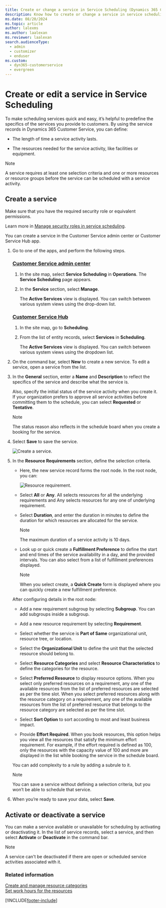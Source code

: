 ```yaml
---
title: Create or change a service in Service Scheduling (Dynamics 365 Customer Service)
description: Know how to create or change a service in service scheduling in Dynamics 365 Customer Service.
ms.date: 08/20/2024
ms.topic: article
author: lalexms
ms.author: laalexan
ms.reviewer: laalexan
search.audienceType: 
  - admin
  - customizer
  - enduser
ms.custom: 
  - dyn365-customerservice
  - evergreen
---
```


# Create or edit a service in Service Scheduling

To make scheduling services quick and easy, it’s helpful to predefine the specifics of the services you provide to customers. By using the service records in Dynamics 365 Customer Service, you can define:  
  
-   The length of time a service activity lasts.
  
-   The resources needed for the service activity, like facilities or equipment.
  
> [!NOTE]
> A service requires at least one selection criteria and one or more resources or resource groups before the service can be scheduled with a service activity.

## Create a service
  
Make sure that you have the required security role or equivalent permissions. 

Learn more in [Manage security roles in service scheduling](manage-security-roles.md).

You can create a service in the Customer Service admin center or Customer Service Hub app.

1. Go to one of the apps, and perform the following steps.

   ### [Customer Service admin center](#tab/customerserviceadmincenter)

    1. In the site map, select **Service Scheduling** in **Operations**. The **Service Scheduling** page appears.
    2. In the **Service** section, select **Manage**.
        
        The **Active Services** view is displayed. You can switch between various system views using the drop-down list.  

   ### [Customer Service Hub](#tab/customerservicehub)

    1. In the site map, go to **Scheduling**.
    2. From the list of entity records, select **Services** in **Scheduling**.
       
       The **Active Services** view is displayed. You can switch between various system views using the dropdown list.

2. On the command bar, select **New** to create a new service. To edit a service, open a service from the list.  
  
3. In the **General** section, enter a **Name** and **Description** to reflect the specifics of the service and describe what the service is. </br>

   Also, specify the initial status of the service activity when you create it. If your organization prefers to approve all service activities before committing them to the schedule, you can select **Requested** or **Tentative**.

   > [!NOTE]
   > The status reason also reflects in the schedule board when you create a booking for the service.

4. Select **Save** to save the service.

   ![Create a service.](../media/service_cs_activity.png)

5. In the **Resource Requirements** section, define the selection criteria.

    - Here, the new service record forms the root node. In the root node, you can:

      ![Resource requirement.](../media/resource-requirement-csh.png)

     - Select **All** or **Any**. All selects resources for all the underlying requirements and Any selects resources for any one of underlying requirement.

     - Select **Duration**, and enter the duration in minutes to define the duration for which resources are allocated for the service. 

        > [!NOTE]
        > The maximum duration of a service activity is 10 days.

     - Look up or quick create a **Fulfillment Preference** to define the start and end times of the service availability in a day, and the provided intervals. You can also select from a list of fulfillment preferences displayed. 
        > [!NOTE]
        > When you select create, a **Quick Create** form is displayed where you can quickly create a new fulfillment preference.

     After configuring details in the root node: </br>
        
    - Add a new requirement subgroup by selecting **Subgroup**. You can add subgroups inside a subgroup.
    - Add a new resource requirement by selecting **Requirement**. 

   - Select whether the service is **Part of Same** organizational unit, resource tree, or location.
  
   - Select the **Organizational Unit** to define the unit that the selected resource should belong to.
   - Select **Resource Categories**  and select **Resource Characteristics** to define the categories for the resource.
   - Select **Preferred Resource** to display resource options. When you select only preferred resources on a requirement, any one of the available resources from the list of preferred resources are selected as per the time slot. When you select preferred resources along with the resource category on a requirement, any one of the available resources from the list of preferred resource that belongs to the resource category are selected as per the time slot.
   - Select **Sort Option** to sort according to most and least business impact.
   - Provide **Effort Required**. When you book resources, this option helps you view all the resources that satisfy the minimum effort requirement. For example, if the effort required is defined as 100, only the resources with the capacity value of 100 and more are displayed in the list while booking the service in the schedule board.

   You can add complexity to a rule by adding a subrule to it.  
   > [!NOTE]
   >  You can save a service without defining a selection criteria, but you won’t be able to schedule that service.   

7.  When you’re ready to save your data, select **Save**.  
  
## Activate or deactivate a service  
You can make a service available or unavailable for scheduling by activating or deactivating it. In the list of service records, select a service, and then select **Activate** or **Deactivate** in the command bar.  

> [!NOTE]
> A service can't be deactivated if there are open or scheduled service activities associated with it.
  
### Related information  

[Create and manage resource categories](resource-categories-service-scheduling.md)   
[Set work hours for the resources](resources-service-scheduling.md#set-work-hours-for-the-resources)


[!INCLUDE[footer-include](../../includes/footer-banner.md)]
